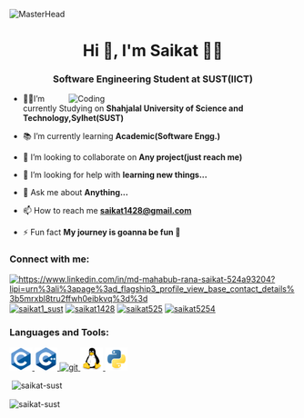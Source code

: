 ![MasterHead](https://i.pinimg.com/originals/0f/25/e4/0f25e4668c1c7740b5ed41835339d67f.gif)
<h1 align="center">Hi 👋, I'm Saikat 👨‍💻</h1>
<h3 align="center">Software Engineering Student at SUST(IICT)</h3>
<img align="right" alt="Coding" width="400" src="https://miro.medium.com/v2/resize:fit:960/1*A6Sl8DS_C6-mYf2KiqvtyA.gif">


- 👨‍🎓I’m currently Studying on **Shahjalal University of Science and Technology,Sylhet(SUST)**

- 📚 I’m currently learning **Academic(Software Engg.)**

- 👯 I’m looking to collaborate on **Any project(just reach me)**

- 🤝 I’m looking for help with **learning new things...**

- 💬 Ask me about **Anything...**

- 📫 How to reach me **saikat1428@gmail.com**

- ⚡ Fun fact **My journey is goanna be fun 🥳️**

<h3 align="left">Connect with me:</h3>
<p align="left">
<a href="https://linkedin.com/in/https://www.linkedin.com/in/md-mahabub-rana-saikat-524a93204?lipi=urn%3ali%3apage%3ad_flagship3_profile_view_base_contact_details%3b5mrxbl8tru2ffwh0eibkvq%3d%3d" target="blank"><img align="center" src="https://raw.githubusercontent.com/rahuldkjain/github-profile-readme-generator/master/src/images/icons/Social/linked-in-alt.svg" alt="https://www.linkedin.com/in/md-mahabub-rana-saikat-524a93204?lipi=urn%3ali%3apage%3ad_flagship3_profile_view_base_contact_details%3b5mrxbl8tru2ffwh0eibkvq%3d%3d" height="30" width="40" /></a>
<a href="https://www.codechef.com/users/saikat1_sust" target="blank"><img align="center" src="https://cdn.jsdelivr.net/npm/simple-icons@3.1.0/icons/codechef.svg" alt="saikat1_sust" height="30" width="40" /></a>
<a href="https://www.hackerrank.com/saikat1428" target="blank"><img align="center" src="https://raw.githubusercontent.com/rahuldkjain/github-profile-readme-generator/master/src/images/icons/Social/hackerrank.svg" alt="saikat1428" height="30" width="40" /></a>
<a href="https://codeforces.com/profile/saikat525" target="blank"><img align="center" src="https://raw.githubusercontent.com/rahuldkjain/github-profile-readme-generator/master/src/images/icons/Social/codeforces.svg" alt="saikat525" height="30" width="40" /></a>
<a href="https://www.leetcode.com/saikat5254" target="blank"><img align="center" src="https://raw.githubusercontent.com/rahuldkjain/github-profile-readme-generator/master/src/images/icons/Social/leet-code.svg" alt="saikat5254" height="30" width="40" /></a>
</p>

<h3 align="left">Languages and Tools:</h3>
<p align="left"> <a href="https://www.cprogramming.com/" target="_blank" rel="noreferrer"> <img src="https://raw.githubusercontent.com/devicons/devicon/master/icons/c/c-original.svg" alt="c" width="40" height="40"/> </a> <a href="https://www.w3schools.com/cpp/" target="_blank" rel="noreferrer"> <img src="https://raw.githubusercontent.com/devicons/devicon/master/icons/cplusplus/cplusplus-original.svg" alt="cplusplus" width="40" height="40"/> </a> <a href="https://git-scm.com/" target="_blank" rel="noreferrer"> <img src="https://www.vectorlogo.zone/logos/git-scm/git-scm-icon.svg" alt="git" width="40" height="40"/> </a> <a href="https://www.linux.org/" target="_blank" rel="noreferrer"> <img src="https://raw.githubusercontent.com/devicons/devicon/master/icons/linux/linux-original.svg" alt="linux" width="40" height="40"/> </a> <a href="https://www.python.org" target="_blank" rel="noreferrer"> <img src="https://raw.githubusercontent.com/devicons/devicon/master/icons/python/python-original.svg" alt="python" width="40" height="40"/> </a> </p>

<p>&nbsp;<img align="center" src="https://github-readme-stats.vercel.app/api?username=saikat-sust&show_icons=true&locale=en" alt="saikat-sust" /></p>

<p><img align="center" src="https://github-readme-streak-stats.herokuapp.com/?user=saikat-sust&" alt="saikat-sust" /></p>
